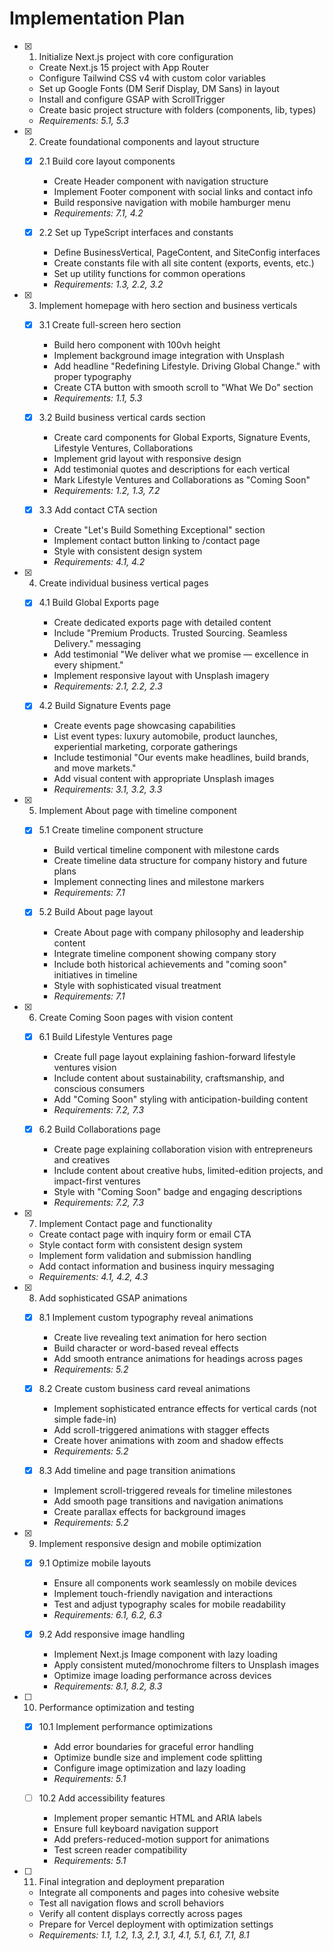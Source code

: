 # Implementation Plan

- [x] 1. Initialize Next.js project with core configuration
  - Create Next.js 15 project with App Router
  - Configure Tailwind CSS v4 with custom color variables
  - Set up Google Fonts (DM Serif Display, DM Sans) in layout
  - Install and configure GSAP with ScrollTrigger
  - Create basic project structure with folders (components, lib, types)
  - _Requirements: 5.1, 5.3_

- [x] 2. Create foundational components and layout structure
  - [x] 2.1 Build core layout components
    - Create Header component with navigation structure
    - Implement Footer component with social links and contact info
    - Build responsive navigation with mobile hamburger menu
    - _Requirements: 7.1, 4.2_

  - [x] 2.2 Set up TypeScript interfaces and constants
    - Define BusinessVertical, PageContent, and SiteConfig interfaces
    - Create constants file with all site content (exports, events, etc.)
    - Set up utility functions for common operations
    - _Requirements: 1.3, 2.2, 3.2_

- [x] 3. Implement homepage with hero section and business verticals
  - [x] 3.1 Create full-screen hero section
    - Build hero component with 100vh height
    - Implement background image integration with Unsplash
    - Add headline "Redefining Lifestyle. Driving Global Change." with proper typography
    - Create CTA button with smooth scroll to "What We Do" section
    - _Requirements: 1.1, 5.3_

  - [x] 3.2 Build business vertical cards section
    - Create card components for Global Exports, Signature Events, Lifestyle Ventures, Collaborations
    - Implement grid layout with responsive design
    - Add testimonial quotes and descriptions for each vertical
    - Mark Lifestyle Ventures and Collaborations as "Coming Soon"
    - _Requirements: 1.2, 1.3, 7.2_

  - [x] 3.3 Add contact CTA section
    - Create "Let's Build Something Exceptional" section
    - Implement contact button linking to /contact page
    - Style with consistent design system
    - _Requirements: 4.1, 4.2_

- [x] 4. Create individual business vertical pages
  - [x] 4.1 Build Global Exports page
    - Create dedicated exports page with detailed content
    - Include "Premium Products. Trusted Sourcing. Seamless Delivery." messaging
    - Add testimonial "We deliver what we promise — excellence in every shipment."
    - Implement responsive layout with Unsplash imagery
    - _Requirements: 2.1, 2.2, 2.3_

  - [x] 4.2 Build Signature Events page
    - Create events page showcasing capabilities
    - List event types: luxury automobile, product launches, experiential marketing, corporate gatherings
    - Include testimonial "Our events make headlines, build brands, and move markets."
    - Add visual content with appropriate Unsplash images
    - _Requirements: 3.1, 3.2, 3.3_

- [x] 5. Implement About page with timeline component
  - [x] 5.1 Create timeline component structure
    - Build vertical timeline component with milestone cards
    - Create timeline data structure for company history and future plans
    - Implement connecting lines and milestone markers
    - _Requirements: 7.1_

  - [x] 5.2 Build About page layout
    - Create About page with company philosophy and leadership content
    - Integrate timeline component showing company story
    - Include both historical achievements and "coming soon" initiatives in timeline
    - Style with sophisticated visual treatment
    - _Requirements: 7.1_

- [x] 6. Create Coming Soon pages with vision content
  - [x] 6.1 Build Lifestyle Ventures page
    - Create full page layout explaining fashion-forward lifestyle ventures vision
    - Include content about sustainability, craftsmanship, and conscious consumers
    - Add "Coming Soon" styling with anticipation-building content
    - _Requirements: 7.2, 7.3_

  - [x] 6.2 Build Collaborations page
    - Create page explaining collaboration vision with entrepreneurs and creatives
    - Include content about creative hubs, limited-edition projects, and impact-first ventures
    - Style with "Coming Soon" badge and engaging descriptions
    - _Requirements: 7.2, 7.3_

- [x] 7. Implement Contact page and functionality
  - Create contact page with inquiry form or email CTA
  - Style contact form with consistent design system
  - Implement form validation and submission handling
  - Add contact information and business inquiry messaging
  - _Requirements: 4.1, 4.2, 4.3_

- [x] 8. Add sophisticated GSAP animations
  - [x] 8.1 Implement custom typography reveal animations
    - Create live revealing text animation for hero section
    - Build character or word-based reveal effects
    - Add smooth entrance animations for headings across pages
    - _Requirements: 5.2_

  - [x] 8.2 Create custom business card reveal animations
    - Implement sophisticated entrance effects for vertical cards (not simple fade-in)
    - Add scroll-triggered animations with stagger effects
    - Create hover animations with zoom and shadow effects
    - _Requirements: 5.2_

  - [x] 8.3 Add timeline and page transition animations
    - Implement scroll-triggered reveals for timeline milestones
    - Add smooth page transitions and navigation animations
    - Create parallax effects for background images
    - _Requirements: 5.2_

- [x] 9. Implement responsive design and mobile optimization
  - [x] 9.1 Optimize mobile layouts
    - Ensure all components work seamlessly on mobile devices
    - Implement touch-friendly navigation and interactions
    - Test and adjust typography scales for mobile readability
    - _Requirements: 6.1, 6.2, 6.3_

  - [x] 9.2 Add responsive image handling
    - Implement Next.js Image component with lazy loading
    - Apply consistent muted/monochrome filters to Unsplash images
    - Optimize image loading performance across devices
    - _Requirements: 8.1, 8.2, 8.3_

- [ ] 10. Performance optimization and testing
  - [x] 10.1 Implement performance optimizations
    - Add error boundaries for graceful error handling
    - Optimize bundle size and implement code splitting
    - Configure image optimization and lazy loading
    - _Requirements: 5.1_

  - [ ] 10.2 Add accessibility features
    - Implement proper semantic HTML and ARIA labels
    - Ensure full keyboard navigation support
    - Add prefers-reduced-motion support for animations
    - Test screen reader compatibility
    - _Requirements: 5.1_

- [ ] 11. Final integration and deployment preparation
  - Integrate all components and pages into cohesive website
  - Test all navigation flows and scroll behaviors
  - Verify all content displays correctly across pages
  - Prepare for Vercel deployment with optimization settings
  - _Requirements: 1.1, 1.2, 1.3, 2.1, 3.1, 4.1, 5.1, 6.1, 7.1, 8.1_